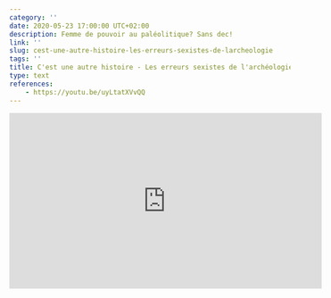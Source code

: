```yaml
---
category: ''
date: 2020-05-23 17:00:00 UTC+02:00
description: Femme de pouvoir au paléolitique? Sans dec!
link: ''
slug: cest-une-autre-histoire-les-erreurs-sexistes-de-larcheologie
tags: ''
title: C'est une autre histoire - Les erreurs sexistes de l'archéologie
type: text
references:
    - https://youtu.be/uyLtatXVvQQ
---
```

<iframe width="560" height="315" src="https://www.youtube-nocookie.com/embed/uyLtatXVvQQ" frameborder="0" allow="accelerometer; autoplay; encrypted-media; gyroscope; picture-in-picture" allowfullscreen></iframe>

